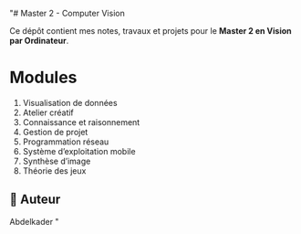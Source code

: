 "# Master 2 - Computer Vision

Ce dépôt contient mes notes, travaux et projets pour le **Master 2 en Vision par Ordinateur**.

# Modules
1. Visualisation de données  
2. Atelier créatif  
3. Connaissance et raisonnement  
4. Gestion de projet  
5. Programmation réseau  
6. Système d’exploitation mobile  
7. Synthèse d’image  
8. Théorie des jeux  



## 👤 Auteur
Abdelkader
"

